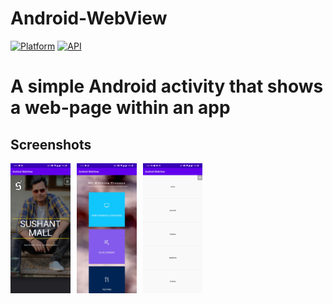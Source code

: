 # Android-WebView

[![Platform](https://img.shields.io/badge/platform-android-green.svg)](http://developer.android.com/index.html)
[![API](https://img.shields.io/badge/API-7%2B-brightgreen.svg?style=flat)](https://android-arsenal.com/api?level=7)

<h1>A simple Android activity that shows a web-page within an app</h1>

## Screenshots
<div style="display:flex;" >
	<img src="https://github.com/sushant-mall/Android-WebView/blob/master/screenshots/Screenshot_20201015-141307.jpg" width="19%" >
	<img src="https://github.com/sushant-mall/Android-WebView/blob/master/screenshots/Screenshot_20201015-141320.jpg" width="19%" style="margin-left:10px;" >
  <img src="https://github.com/sushant-mall/Android-WebView/blob/master/screenshots/Screenshot_20201015-142244.jpg" width="19%" style="margin-left:10px;" >
</div>
